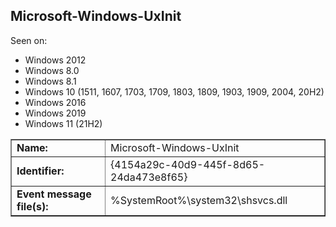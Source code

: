 ## Microsoft-Windows-UxInit

Seen on:
* Windows 2012
* Windows 8.0
* Windows 8.1
* Windows 10 (1511, 1607, 1703, 1709, 1803, 1809, 1903, 1909, 2004, 20H2)
* Windows 2016
* Windows 2019
* Windows 11 (21H2)

<table border="1" class="docutils">
  <tbody>
    <tr>
      <td><b>Name:</b></td>
      <td>Microsoft-Windows-UxInit</td>
    </tr>
    <tr>
      <td><b>Identifier:</b></td>
      <td>{4154a29c-40d9-445f-8d65-24da473e8f65}</td>
    </tr>
    <tr>
      <td><b>Event message file(s):</b></td>
      <td>%SystemRoot%\system32\shsvcs.dll</td>
    </tr>
  </tbody>
</table>

&nbsp;

